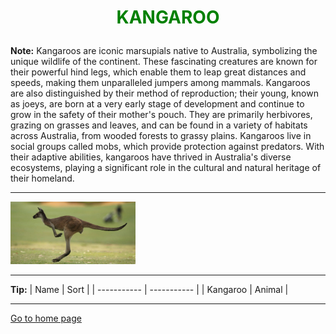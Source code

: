 # <center><p style="color:green"> KANGAROO </p> </center>
**Note:** 
Kangaroos are iconic marsupials native to Australia, symbolizing the unique wildlife of the continent. These fascinating creatures are known for their powerful hind legs, which enable them to leap great distances and speeds, making them unparalleled jumpers among mammals. Kangaroos are also distinguished by their method of reproduction; their young, known as joeys, are born at a very early stage of development and continue to grow in the safety of their mother's pouch. They are primarily herbivores, grazing on grasses and leaves, and can be found in a variety of habitats across Australia, from wooded forests to grassy plains. Kangaroos live in social groups called mobs, which provide protection against predators. With their adaptive abilities, kangaroos have thrived in Australia's diverse ecosystems, playing a significant role in the cultural and natural heritage of their homeland.

---
<img src="./image/animal3.jpg" width="200" height="100">

---
**Tip:**
| Name      | Sort |
| ----------- | ----------- |
| Kangaroo      | Animal |

---

[Go to home page](README.md)